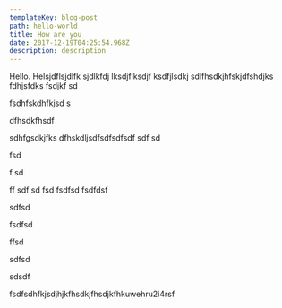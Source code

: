```yaml
---
templateKey: blog-post
path: hello-world
title: How are you
date: 2017-12-19T04:25:54.968Z
description: description
---
```

Hello. Helsjdflsjdlfk sjdlkfdj lksdjflksdjf ksdfjlsdkj sdlfhsdkjhfskjdfshdjks fdhjsfdks fsdjkf sd

fsdhfskdhfkjsd s

dfhsdkfhsdf

sdhfgsdkjfks dfhskdljsdfsdfsdfsdf sdf sd

fsd

f sd

ff sdf sd fsd fsdfsd fsdfdsf

sdfsd

fsdfsd

ffsd

sdfsd

sdsdf

fsdfsdhfkjsdjhjkfhsdkjfhsdjkfhkuwehru2i4rsf
